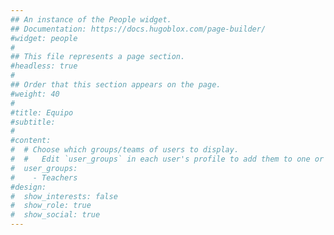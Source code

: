 ```yaml
---
## An instance of the People widget.
## Documentation: https://docs.hugoblox.com/page-builder/
#widget: people
#
## This file represents a page section.
#headless: true
#
## Order that this section appears on the page.
#weight: 40
#
#title: Equipo
#subtitle:
#
#content:
#  # Choose which groups/teams of users to display.
#  #   Edit `user_groups` in each user's profile to add them to one or more of these groups.
#  user_groups:
#    - Teachers
#design:
#  show_interests: false
#  show_role: true
#  show_social: true
---
```

